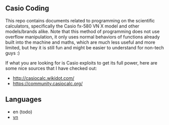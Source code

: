 ## Casio Coding

This repo contains documents related to programming on the scientific calculators, specifically the Casio fx-580 VN X model and other models/brands alike. Note that this method of programming does not use overflow manipulation, it only uses normal behaviors of functions already built into the machine and maths, which are much less useful and more limited, but hey it is still fun and might be easier to understand for non-tech guys :)

If what you are looking for is Casio exploits to get its full power, here are some nice sources that I have checked out:
- http://casiocalc.wikidot.com/
- https://community.casiocalc.org/


## Languages
- en (todo)
- [vn](./docs/vn)

